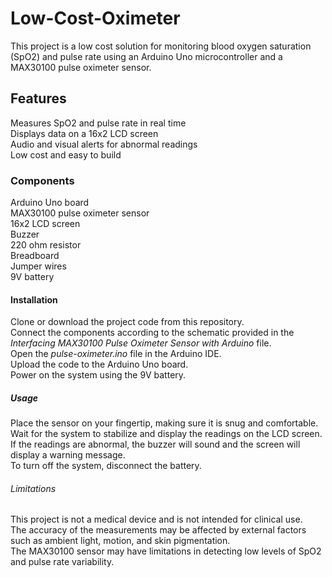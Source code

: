 # Low-Cost-Oximeter

This project is a low cost solution for monitoring blood oxygen saturation (SpO2) and pulse rate using an Arduino Uno microcontroller and a MAX30100 pulse oximeter sensor.

## Features

Measures SpO2 and pulse rate in real time  
Displays data on a 16x2 LCD screen  
Audio and visual alerts for abnormal readings  
Low cost and easy to build

### Components

Arduino Uno board  
MAX30100 pulse oximeter sensor  
16x2 LCD screen  
Buzzer  
220 ohm resistor  
Breadboard  
Jumper wires  
9V battery  

#### Installation

Clone or download the project code from this repository.  
Connect the components according to the schematic provided in the _Interfacing MAX30100 Pulse Oximeter Sensor with Arduino_ file.  
Open the _pulse-oximeter.ino_ file in the Arduino IDE.  
Upload the code to the Arduino Uno board.  
Power on the system using the 9V battery.

##### Usage

Place the sensor on your fingertip, making sure it is snug and comfortable.  
Wait for the system to stabilize and display the readings on the LCD screen.  
If the readings are abnormal, the buzzer will sound and the screen will display a warning message.  
To turn off the system, disconnect the battery.  

###### Limitations

This project is not a medical device and is not intended for clinical use.  
The accuracy of the measurements may be affected by external factors such as ambient light, motion, and skin pigmentation.  
The MAX30100 sensor may have limitations in detecting low levels of SpO2 and pulse rate variability.  
